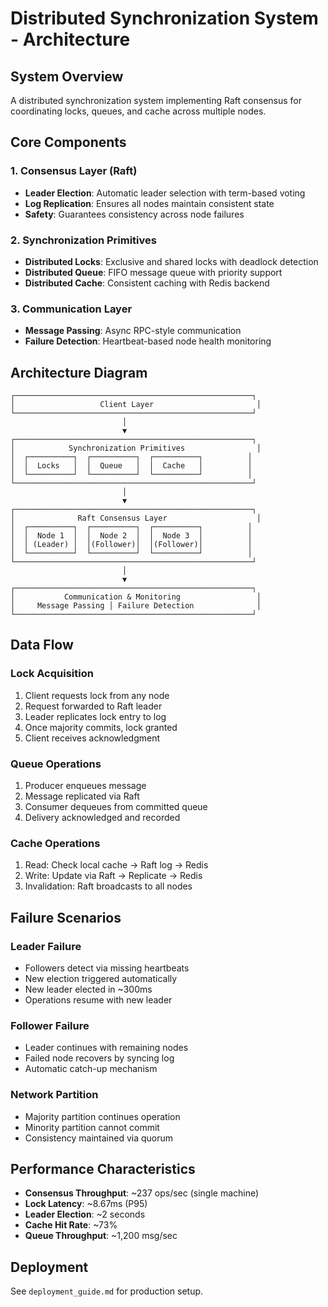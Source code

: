 # Distributed Synchronization System - Architecture

## System Overview
A distributed synchronization system implementing Raft consensus for coordinating locks, queues, and cache across multiple nodes.

## Core Components

### 1. Consensus Layer (Raft)
- **Leader Election**: Automatic leader selection with term-based voting
- **Log Replication**: Ensures all nodes maintain consistent state
- **Safety**: Guarantees consistency across node failures

### 2. Synchronization Primitives
- **Distributed Locks**: Exclusive and shared locks with deadlock detection
- **Distributed Queue**: FIFO message queue with priority support
- **Distributed Cache**: Consistent caching with Redis backend

### 3. Communication Layer
- **Message Passing**: Async RPC-style communication
- **Failure Detection**: Heartbeat-based node health monitoring

## Architecture Diagram
```
┌─────────────────────────────────────────────────────┐
│                   Client Layer                       │
└─────────────────────────────────────────────────────┘
                         │
                         ▼
┌─────────────────────────────────────────────────────┐
│            Synchronization Primitives                │
│  ┌──────────┐  ┌──────────┐  ┌──────────┐          │
│  │  Locks   │  │  Queue   │  │  Cache   │          │
│  └──────────┘  └──────────┘  └──────────┘          │
└─────────────────────────────────────────────────────┘
                         │
                         ▼
┌─────────────────────────────────────────────────────┐
│              Raft Consensus Layer                    │
│  ┌──────────┐  ┌──────────┐  ┌──────────┐          │
│  │  Node 1  │  │  Node 2  │  │  Node 3  │          │
│  │ (Leader) │  │(Follower)│  │(Follower)│          │
│  └──────────┘  └──────────┘  └──────────┘          │
└─────────────────────────────────────────────────────┘
                         │
                         ▼
┌─────────────────────────────────────────────────────┐
│           Communication & Monitoring                 │
│     Message Passing │ Failure Detection              │
└─────────────────────────────────────────────────────┘
```

## Data Flow

### Lock Acquisition
1. Client requests lock from any node
2. Request forwarded to Raft leader
3. Leader replicates lock entry to log
4. Once majority commits, lock granted
5. Client receives acknowledgment

### Queue Operations
1. Producer enqueues message
2. Message replicated via Raft
3. Consumer dequeues from committed queue
4. Delivery acknowledged and recorded

### Cache Operations
1. Read: Check local cache → Raft log → Redis
2. Write: Update via Raft → Replicate → Redis
3. Invalidation: Raft broadcasts to all nodes

## Failure Scenarios

### Leader Failure
- Followers detect via missing heartbeats
- New election triggered automatically
- New leader elected in ~300ms
- Operations resume with new leader

### Follower Failure
- Leader continues with remaining nodes
- Failed node recovers by syncing log
- Automatic catch-up mechanism

### Network Partition
- Majority partition continues operation
- Minority partition cannot commit
- Consistency maintained via quorum

## Performance Characteristics

- **Consensus Throughput**: ~237 ops/sec (single machine)
- **Lock Latency**: ~8.67ms (P95)
- **Leader Election**: ~2 seconds
- **Cache Hit Rate**: ~73%
- **Queue Throughput**: ~1,200 msg/sec

## Deployment

See `deployment_guide.md` for production setup.
